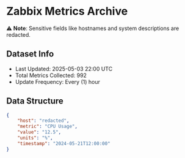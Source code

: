 # Zabbix Metrics Archive

⚠️ **Note**: Sensitive fields like hostnames and system descriptions are redacted.

## Dataset Info
- Last Updated: 2025-05-03 22:00 UTC
- Total Metrics Collected: 992
- Update Frequency: Every (1) hour

## Data Structure
```json
{
    "host": "redacted",
    "metric": "CPU Usage",
    "value": "12.5",
    "units": "%",
    "timestamp": "2024-05-21T12:00:00"
}
```

